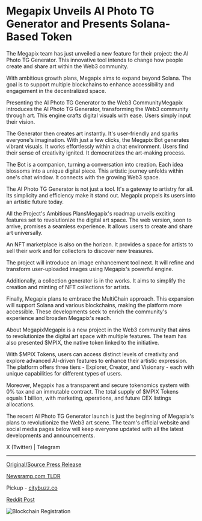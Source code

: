 # Megapix Unveils AI Photo TG Generator and Presents Solana-Based Token

The Megapix team has just unveiled a new feature for their project: the AI Photo TG Generator. This innovative tool intends to change how people create and share art within the Web3 community.

With ambitious growth plans, Megapix aims to expand beyond Solana. The goal is to support multiple blockchains to enhance accessibility and engagement in the decentralized space.

Presenting the AI Photo TG Generator to the Web3 CommunityMegapix introduces the AI Photo TG Generator, transforming the Web3 community through art. This engine crafts digital visuals with ease. Users simply input their vision.

The Generator then creates art instantly. It's user-friendly and sparks everyone's imagination. With just a few clicks, the Megapix Bot generates vibrant visuals. It works effortlessly within a chat environment. Users find their sense of creativity ignited. It democratizes the art-making process.

The Bot is a companion, turning a conversation into creation. Each idea blossoms into a unique digital piece. This artistic journey unfolds within one's chat window. It connects with the growing Web3 space.

The AI Photo TG Generator is not just a tool. It's a gateway to artistry for all. Its simplicity and efficiency make it stand out. Megapix propels its users into an artistic future today.

All the Project's Ambitious PlansMegapix's roadmap unveils exciting features set to revolutionize the digital art space. The web version, soon to arrive, promises a seamless experience. It allows users to create and share art universally.

An NFT marketplace is also on the horizon. It provides a space for artists to sell their work and for collectors to discover new treasures.

The project will introduce an image enhancement tool next. It will refine and transform user-uploaded images using Megapix's powerful engine.

Additionally, a collection generator is in the works. It aims to simplify the creation and minting of NFT collections for artists.

Finally, Megapix plans to embrace the MultiChain approach. This expansion will support Solana and various blockchains, making the platform more accessible. These developments seek to enrich the community's experience and broaden Megapix's reach.

About MegapixMegapix is a new project in the Web3 community that aims to revolutionize the digital art space with multiple features. The team has also presented $MPIX, the native token linked to the initiative.

With $MPIX Tokens, users can access distinct levels of creativity and explore advanced AI-driven features to enhance their artistic expression. The platform offers three tiers - Explorer, Creator, and Visionary - each with unique capabilities for different types of users.

Moreover, Megapix has a transparent and secure tokenomics system with 0% tax and an immutable contract. The total supply of $MPIX Tokens equals 1 billion, with marketing, operations, and future CEX listings allocations.

The recent AI Photo TG Generator launch is just the beginning of Megapix's plans to revolutionize the Web3 art scene. The team's official website and social media pages below will keep everyone updated with all the latest developments and announcements.

X (Twitter) | Telegram 

---

[Original/Source Press Release](https://blockchainwire.io/press-release/megapix-unveils-ai-photo-tg-generator-and-presents-solana-based-token)
                    

[Newsramp.com TLDR](https://newsramp.com/curated-news/megapix-unveils-ai-photo-tg-generator-for-web3-art-community/bf48f6a5909a3f747418263fc0b4fa6d) 


Pickup - [citybuzz.co](https://citybuzz.co/2024/02/12/megapix-unveils-groundbreaking-ai-photo-tg-generator-and-solana-based-token)
 



[Reddit Post](https://www.reddit.com/r/GamingNewsRamp/comments/1avcbnq/megapix_unveils_ai_photo_tg_generator_for_web3/) 



![Blockchain Registration](https://cdn.newsramp.app/blockchainwire/qrcode/242/12/warpE19u.webp)